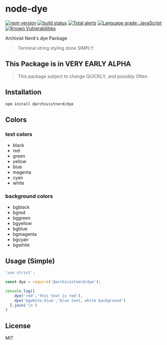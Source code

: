 # node-dye

[![npm version](https://img.shields.io/npm/v/@archivistnerd/dye.svg)](https://www.npmjs.com/package/@archivistnerd/dye)
[![build status](https://api.travis-ci.com/Archivist-Nerd/node-dye.svg)](https://travis-ci.com/Archivist-Nerd/node-dye.svg)
[![Total alerts](https://img.shields.io/lgtm/alerts/g/Archivist-Nerd/node-dye.svg?logo=lgtm&logoWidth=18)](https://lgtm.com/projects/g/Archivist-Nerd/node-dye/alerts/)
[![Language grade: JavaScript](https://img.shields.io/lgtm/grade/javascript/g/Archivist-Nerd/node-dye.svg?logo=lgtm&logoWidth=18)](https://lgtm.com/projects/g/Archivist-Nerd/node-dye/context:javascript)
[![Known Vulnerabilities](https://snyk.io/test/github/Archivist-Nerd/node-dye/badge.svg)](https://snyk.io/test/github/Archivist-Nerd/node-dye)

Archivist Nerd's dye Package

> Terminal string styling done SIMPLY

## This Package is in VERY EARLY ALPHA
> This package subject to change QUICKLY, and possibly Often

## Installation

```sh
npm install @archivistnerd/dye
```

## Colors
### text colors
* black
* red
* green
* yellow
* blue
* magenta
* cyan
* white
### background colors
* bgblack
* bgred
* bggreen
* bgyellow
* bgblue
* bgmagenta
* bgcyan
* bgwhite

## Usage (Simple)

```js
'use strict';

const dye = require('@archivistnerd/dye');

console.log([
    dye('red','this text is red'),
    dye('bgwhite,blue','blue text, white background')
  ].join('\n')
)
```

## License

MIT

